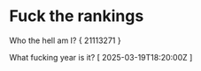 # Fuck the rankings

Who the hell am I?
{ 21113271 }

What fucking year is it?
[ 2025-03-19T18:20:00Z ]
